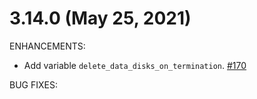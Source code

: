 # 3.14.0 (May 25, 2021)

ENHANCEMENTS:

* Add variable `delete_data_disks_on_termination`. [#170](https://github.com/Azure/terraform-azurerm-compute/pull/170)

BUG FIXES:
